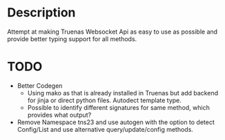 # Description
Attempt at making Truenas Websocket Api as easy to use as possible and provide better typing support for all methods.
# TODO
* Better Codegen
    * Using mako as that is already installed in Truenas but add backend for jinja or direct python files. Autodect template type.
    * Possible to identify different signatures for same method, which provides what output?
* Remove Namespace tns23 and use autogen with the option to detect Config/List and use alternative query/update/config methods.